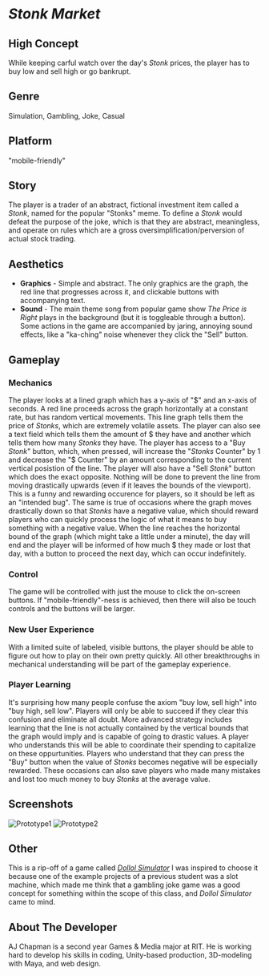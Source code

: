 # *Stonk Market*

## High Concept
While keeping carful watch over the day's *Stonk* prices, the player has to buy low and sell high or go bankrupt.

## Genre
Simulation, Gambling, Joke, Casual

## Platform
"mobile-friendly"

## Story
The player is a trader of an abstract, fictional investment item called a *Stonk*, named for the popular "Stonks" meme. To define a *Stonk* would defeat the purpose of the joke, which is that they are abstract, meaningless, and operate on rules which are a gross oversimplification/perversion of actual stock trading.

## Aesthetics
* **Graphics** - Simple and abstract. The only graphics are the graph, the red line that progresses across it, and clickable buttons with accompanying text.
* **Sound** - The main theme song from popular game show *The Price is Right* plays in the background (but it is toggleable through a button). Some actions in the game are accompanied by jaring, annoying sound effects, like a "ka-ching" noise whenever they click the "Sell" button.

## Gameplay

### Mechanics
The player looks at a lined graph which has a y-axis of "$" and an x-axis of seconds. A red line proceeds across the graph horizontally at a constant rate, but has random vertical movements. This line graph tells them the price of *Stonks*, which are extremely volatile assets. The player can also see a text field which tells them the amount of $ they have and another which tells them how many *Stonks* they have. The player has access to a "Buy *Stonk*" button, which, when pressed, will increase the "*Stonks* Counter" by 1 and decrease the "$ Counter" by an amount corresponding to the current vertical posistion of the line. The player will also have a "Sell *Stonk*" button which does the exact opposite. Nothing will be done to prevent the line from moving drastically upwards (even if it leaves the bounds of the viewport). This is a funny and rewarding occurence for players, so it should be left as an "intended bug". The same is true of occasions where the graph moves drastically down so that *Stonks* have a negative value, which should reward players who can quickly process the logic of what it means to buy something with a negative value. When the line reaches the horizontal bound of the graph (which might take a little under a minute), the day will end and the player will be informed of how much $ they made or lost that day, with a button to proceed the next day, which can occur indefinitely.

### Control
The game will be controlled with just the mouse to click the on-screen buttons. If "mobile-friendly"-ness is achieved, then there will also be touch controls and the buttons will be larger.

### New User Experience
With a limited suite of labeled, visible buttons, the player should be able to figure out how to play on their own pretty quickly. All other breakthroughs in mechanical understanding will be part of the gameplay experience.

### Player Learning
It's surprising how many people confuse the axiom "buy low, sell high" into "buy high, sell low". Players will only be able to succeed if they clear this confusion and eliminate all doubt. More advanced strategy includes learning that the line is not actually contained by the vertical bounds that the graph would imply and is capable of going to drastic values. A player who understands this will be able to coordinate their spending to capitalize on these oppurtunities. Players who understand that they can press the "Buy" button when the value of *Stonks* becomes negative will be especially rewarded. These occasions can also save players who made many mistakes and lost too much money to buy *Stonks* at the average value.

## Screenshots
![Prototype1](https://people.rit.edu/ajc7345/235/project1/media/Prototype1.png)
![Prototype2](https://people.rit.edu/ajc7345/235/project1/media/Prototype1.png)

## Other
This is a rip-off of a game called [*Dollol Simulator*](https://store.steampowered.com/app/806660/Dollal_Simulator_2018/)
I was inspired to choose it because one of the example projects of a previous student was a slot machine, which made me think that a gambling joke game was a good concept for something within the scope of this class, and *Dollol Simulator* came to mind.

## About The Developer
AJ Chapman is a second year Games & Media major at RIT. He is working hard to develop his skills in coding, Unity-based production, 3D-modeling with Maya, and web design.
